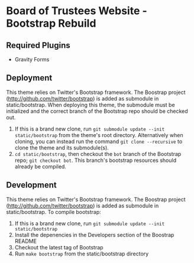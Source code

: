 # Board of Trustees Website - Bootstrap Rebuild

## Required Plugins
* Gravity Forms

## Deployment

This theme relies on Twitter's Bootstrap framework. The Boostrap project (http://github.com/twitter/bootstrap) is added as submodule in static/bootstrap. When deploying this theme, the submodule must be initialized and the correct branch of the Bootstrap repo should be checked out.

1. If this is a brand new clone, run `git submodule update --init static/bootstrap` from the theme's root directory.  Alternatively when cloning, you can instead run the command `git clone --recursive` to clone the theme and its submodule(s).
2. `cd static/bootstrap`, then checkout the `bot` branch of the Bootstrap repo; `git checkout bot`.  This branch's bootstrap resources should already be compiled.

## Development

This theme relies on Twitter's Bootstrap framework. The Boostrap project (http://github.com/twitter/bootstrap) is added as submodule in static/bootstrap. To compile bootstrap:

1. If this is a brand new clone, run `git submodule update --init static/bootstrap`
2. Install the depenencies in the Developers section of the Boostrap README
3. Checkout the latest tag of Bootstrap
4. Run `make bootstrap` from the static/bootstrap directory